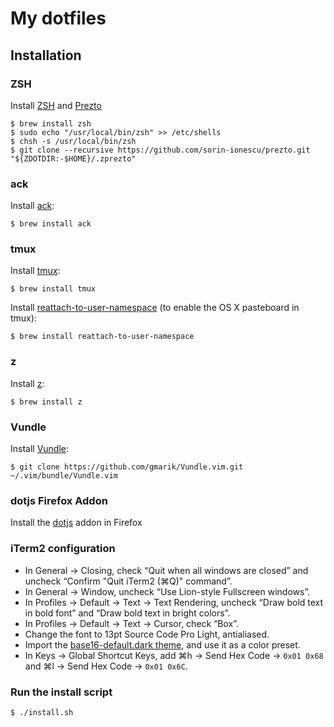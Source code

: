 # My dotfiles

## Installation

### ZSH

Install [ZSH](http://www.zsh.org/) and [Prezto]()

```
$ brew install zsh
$ sudo echo "/usr/local/bin/zsh" >> /etc/shells
$ chsh -s /usr/local/bin/zsh
$ git clone --recursive https://github.com/sorin-ionescu/prezto.git "${ZDOTDIR:-$HOME}/.zprezto"
```

### ack

Install [ack](http://beyondgrep.com/):

```
$ brew install ack
```

### tmux

Install [tmux](http://tmux.sourceforge.net/):

```
$ brew install tmux
```

Install [reattach-to-user-namespace](https://github.com/ChrisJohnsen/tmux-MacOSX-pasteboard) (to enable the OS X pasteboard in tmux):

```
$ brew install reattach-to-user-namespace
```

### z

Install [z](https://github.com/rupa/z):

```
$ brew install z
```

### Vundle

Install [Vundle](https://github.com/gmarik/Vundle.vim):

```
$ git clone https://github.com/gmarik/Vundle.vim.git ~/.vim/bundle/Vundle.vim
```

### dotjs Firefox Addon

Install the [dotjs](https://github.com/rlr/dotjs-addon) addon in Firefox

### iTerm2 configuration

- In General → Closing, check “Quit when all windows are closed” and uncheck “Confirm "Quit iTerm2 (⌘Q)" command”.
- In General → Window, uncheck “Use Lion-style Fullscreen windows”.
- In Profiles → Default → Text → Text Rendering, uncheck “Draw bold text in bold font” and “Draw bold text in bright colors”.
- In Profiles → Default → Text → Cursor, check “Box”.
- Change the font to 13pt Source Code Pro Light, antialiased.
- Import the [base16-default.dark theme](https://github.com/chriskempson/base16-iterm2), and use it as a color preset.
- In Keys → Global Shortcut Keys, add ⌘h → Send Hex Code → `0x01 0x68` and ⌘l → Send Hex Code → `0x01 0x6C`.

### Run the install script

```
$ ./install.sh
```
